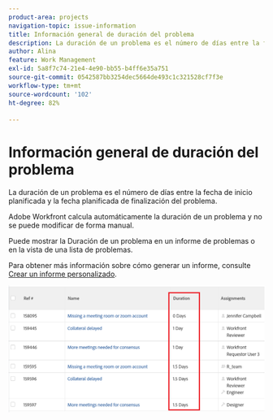 ```yaml
---
product-area: projects
navigation-topic: issue-information
title: Información general de duración del problema
description: La duración de un problema es el número de días entre la fecha de inicio planificada y la fecha planificada de finalización del problema.
author: Alina
feature: Work Management
exl-id: 5a8f7c74-21e4-4e90-bb55-b4ff6e35a751
source-git-commit: 0542587bb3254dec5664de493c1c321528cf7f3e
workflow-type: tm+mt
source-wordcount: '102'
ht-degree: 82%

---
```


# Información general de duración del problema

<!--Audited: 08/2025-->

La duración de un problema es el número de días entre la fecha de inicio planificada y la fecha planificada de finalización del problema.

Adobe Workfront calcula automáticamente la duración de un problema y no se puede modificar de forma manual.

Puede mostrar la Duración de un problema en un informe de problemas o en la vista de una lista de problemas.

Para obtener más información sobre cómo generar un informe, consulte [Crear un informe personalizado](../../../reports-and-dashboards/reports/creating-and-managing-reports/create-custom-report.md).

![Vista de duración de problema](assets/nwe-issue-duration-view-highlighted-350x73.png)
